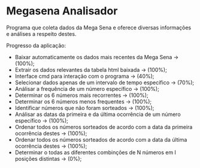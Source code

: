 # Megasena Analisador
Programa que coleta dados da Mega Sena e oferece diversas informações e análises a respeito destes.

Progresso da aplicação:
  - Baixar automaticamente os dados mais recentes da Mega Sena -> (100%);
  - Extrair os dados relevantes da tabela html baixada -> (100%);
  - Interface cmd para interação com o programa -> (40%);
  - Selecionar dados apenas de um intervalo de tempo específico -> (70%);
  - Análisar a frequência de um número específico -> (100%);
  - Determinar os 6 números mais recorrentes -> (100%);
  - Determinar os 6 números menos frequentes -> (100%);
  - Identificar números que não foram sorteados -> (100%);
  - Análisar as datas da primeira e da última ocorrência de um número específico -> (100%);
  - Ordenar todos os números sorteados de acordo com a data da primeira ocorrência destes -> (100%);
  - Ordenar todos os números sorteados de acordo com a data da última ocorrência destes -> (100%);
  - Determinar o todas as diferentes combinções de N números em I posições distintas -> (0%);
